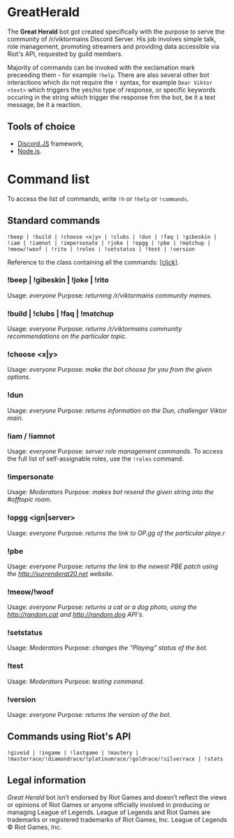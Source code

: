 # GreatHerald
The **Great Herald** bot got created specifically with the purpose to serve the community of /r/viktormains Discord Server. His job involves simple talk, role management, promoting streamers and providing data accessible via Riot's API, requested by guild members.

Majority of commands can be invoked with the exclamation mark preceeding them - for example ``!help``. There are also several other bot interactions which do not require the ``!`` syntax, for example ``Dear Viktor <text>`` which triggers the yes/no type of response, or specific keywords occuring in the string which trigger the response frm the bot, be it a text message, be it a reaction.

## Tools of choice
- [Discord.JS](https://discord.js.org) framework,
- [Node.js](https://nodejs.org/en/).

# Command list

To access the list of commands, write ``!h`` or ``!help`` or  ``!commands``.

## Standard commands

```!beep | !build | !choose <x|y> | !clubs | !dun | !faq | !gibeskin | !iam | !iamnot | !impersonate | !joke | !opgg | !pbe | !matchup | !meow/!woof | !rito | !roles | !setstatus | !test | !version```

Reference to the class containing all the commands: [[click](https://github.com/Arcyvilk/GreatHerald/blob/master/classes/commands.js)].

### !beep | !gibeskin | !joke | !rito 

Usage: _everyone_
Purpose: _returning /r/viktormains community memes._

### !build | !clubs | !faq | !matchup <champion>

Usage: _everyone_
Purpose: _returns /r/viktormains community recommendations on the particular topic._

### !choose <x|y> 

Usage: _everyone_
Purpose: _make the bot choose for you from the given options._

### !dun 

Usage: _everyone_
Purpose: _returns information on the Dun, challenger Viktor main._

### !iam / !iamnot 

Usage: _everyone_
Purpose: _server role management commands._
To access the full list of self-assignable roles, use the ``!roles`` command.

### !impersonate 

Usage: _Moderators_
Purpose: _makes bot resend the given string into the #offtopic room._

### !opgg <ign|server> 

Usage: _everyone_
Purpose: _returns the link to OP.gg of the particular playe.r_

### !pbe 

Usage: _everyone_
Purpose: _returns the link to the newest PBE patch using the http://surrenderat20.net website._

### !meow/!woof 

Usage: _everyone_
Purpose: _returns a cat or a dog photo, using the http://random.cat and http://random.dog API's._

### !setstatus 

Usage: _Moderators_
Purpose: _changes the "Playing" status of the bot._

### !test 

Usage: _Moderators_
Purpose: _testing command._

### !version

Usage: _everyone_
Purpose: _returns the version of the bot._

## Commands using Riot's API

```!giveid | !ingame | !lastgame | !mastery | !masterrace/!diamondrace/!platinumrace/!goldrace/!silverrace | !stats```

## Legal information
_Great Herald_ bot isn’t endorsed by Riot Games and doesn’t reflect the views or opinions of Riot Games or anyone officially involved in producing or managing League of Legends. League of Legends and Riot Games are trademarks or registered trademarks of Riot Games, Inc. League of Legends © Riot Games, Inc.
